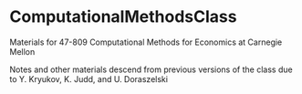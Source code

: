 # ComputationalMethodsClass
Materials for 47-809 Computational Methods for Economics at Carnegie Mellon

Notes and other materials descend from previous versions of the class due to Y. Kryukov, K. Judd, and U. Doraszelski
